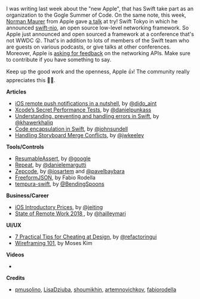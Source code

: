 I was writing last week about the "new Apple", that has Swift take part as an organization to the Gogle Summer of Code. On the same note, this week, [Norman Maurer](https://twitter.com/normanmaurer) from Apple gave [a talk](https://twitter.com/Chris__Bailey/status/969090062972469249) at try! Swift Tokyo in which he announced [swift-nio](https://github.com/apple/swift-nio), an open source low-level networking framework. So Apple just announced and open sourced a framework at a conference that's not WWDC 😲. That's in addition to lots of members of the Swift team who are guests on various podcasts, or give talks at other conferences. Moreover, Apple is [asking for feedback](https://forums.developer.apple.com/thread/97662) on the networking APIs. Make sure to contribute if you have something to say. 

Keep up the good work and the openness, Apple 👍! The community really appreciates this 🙇‍♂️. 

**Articles**

* [iOS remote push notifications in a nutshell](https://medium.com/flawless-app-stories/ios-remote-push-notifications-in-a-nutshell-d05f5ccac252), by [@dido_aint](https://twitter.com/dido_aint)
* [Xcode’s Secret Performance Tests](http://indiestack.com/2018/02/xcodes-secret-performance-tests/), by [@danielpunkass](https://twitter.com/danielpunkass)
* [Understanding, preventing and handling errors in Swift](https://khawerkhaliq.com/blog/swift-error-handling/), by [@khawerkhaliq](https://twitter.com/khawerkhaliq)
* [Code encapsulation in Swift](https://www.swiftbysundell.com/posts/code-encapsulation-in-swift), by [@johnsundell](https://twitter.com/johnsundell)
* [Handling Storyboard Merge Conflicts](http://martiancraft.com/blog/2018/02/handling-storyboard-merge-conflicts/), by [@jwkeeley](https://twitter.com/jwkeeley)

**Tools/Controls**

* [ResumableAssert](https://github.com/google/resumable-assert), by [@google](https://github.com/google)
* [Repeat](https://github.com/malcommac/Repeat), by [@danielemargutti](https://twitter.com/danielemargutti)
* [Zepcode](https://github.com/artemnovichkov/zepcode), by [@iosartem](http://twitter.com/iosartem) and [@pavelbaybara](https://twitter.com/pavelbaybara)
* [FreeformJSON](https://github.com/fabiorodella/FreeformJSON), by Fabio Rodella
* [tempura-swift](https://github.com/BendingSpoons/tempura-swift), by [@BendingSpoons](https://github.com/BendingSpoons)

**Business/Career**

* [iOS Introductory Prices](https://medium.com/revenuecat-blog/ios-introductory-prices-f1efb4f1a6a2), by [@jeiting](https://twitter.com/jeiting)
* [State of Remote Work 2018 ](https://open.buffer.com/state-remote-work-2018/), by [@hailleymari](https://twitter.com/hailleymari)

**UI/UX**

* [7 Practical Tips for Cheating at Design](https://medium.com/refactoring-ui/7-practical-tips-for-cheating-at-design-40c736799886), by [@refactoringui](https://twitter.com/refactoringui)
* [Wireframing 101](https://uxplanet.org/wireframing-101-5b7c25f4c623), by Moses Kim

**Videos**

* 

**Credits**

* [pmusolino](https://twitter.com/pmusolino), [LisaDziuba](https://github.com/LisaDziuba), [shoumikhin](https://github.com/shoumikhin), [artemnovichkov](https://github.com/artemnovichkov), [fabiorodella](https://github.com/fabiorodella)

